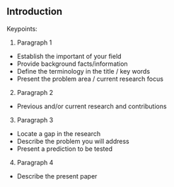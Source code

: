 ## Introduction

Keypoints:
1. Paragraph 1
- Establish the important of your field
- Provide background facts/information
- Define the terminology in the title / key words
- Present the problem area / current research focus

2. Paragraph 2
- Previous and/or current research and contributions

3. Paragraph 3
- Locate a gap in the research
- Describe the problem you will address
- Present a prediction to be tested

4. Paragraph 4
- Describe the present paper